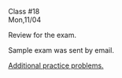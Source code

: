 <div class="lecture1">

<div class="column_date">
<p markdown="block">

Class #18 <br>
Mon,11/04

</p>
</div>
<div class="column_materials">
<p markdown="block">


Review for the exam.

Sample exam was sent by email.

[Additional practice problems.](midterm2_sample.html)



</p>
</div>

<div class="column_assign">
<p markdown="block">



</p>
</div>

</div>

